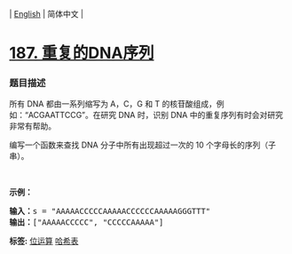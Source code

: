 | [English](README_EN.md) | 简体中文 |

# [187. 重复的DNA序列](https://leetcode-cn.com/problems/repeated-dna-sequences)
 ### 题目描述
<p>所有 DNA 都由一系列缩写为 A，C，G 和 T 的核苷酸组成，例如：&ldquo;ACGAATTCCG&rdquo;。在研究 DNA 时，识别 DNA 中的重复序列有时会对研究非常有帮助。</p>

<p>编写一个函数来查找 DNA 分子中所有出现超过一次的 10 个字母长的序列（子串）。</p>

<p>&nbsp;</p>

<p><strong>示例：</strong></p>

<pre><strong>输入：</strong>s = &quot;AAAAACCCCCAAAAACCCCCCAAAAAGGGTTT&quot;
<strong>输出：</strong>[&quot;AAAAACCCCC&quot;, &quot;CCCCCAAAAA&quot;]</pre>

**标签:**  [位运算](https://leetcode-cn.com/tag/bit-manipulation) [哈希表](https://leetcode-cn.com/tag/hash-table) 